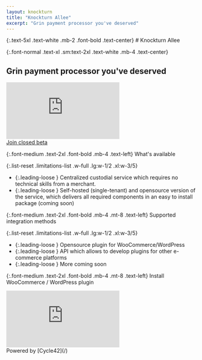 ```yaml
---
layout: knockturn
title: "Knockturn Allee"
excerpt: "Grin payment processor you've deserved"
---
```


<section class="bg-total-black">
<div class="flex justify-center flex-col lg:justify-between container mx-auto pl-8 pr-8 xl:pl-24 xl:pr-24 pt-10 sm:pt-20">
<div markdown="1">
{:.text-5xl .text-white .mb-2 .font-bold .text-center}
# Knockturn Allee

{:.font-normal .text-xl .sm:text-2xl .text-white .mb-4  .text-center}
## Grin payment processor you've deserved

</div>
<div class='embed-container mb-8 xl:-mt-8 xl:mx-16 xl:mb-0'><iframe src='https://player.vimeo.com/video/322912245' frameborder='0' webkitAllowFullScreen mozallowfullscreen allowFullScreen></iframe></div>

<div class="text-center mb-8">
<a href="mailto:knockturn@cycle42.com?subject=Join closed beta" class="bg-pink hover:bg-pink-dark text-white py-3 px-4 rounded font-medium no-underline">Join closed beta</a>
</div>
</div>
</section>

<section markdown="1" class="text-sm md:text-base px-4 sm:px-8 lg:pl-24 pt-8 pb-8 container mx-auto">

{:.font-medium .text-2xl .font-bold .mb-4 .text-left}
What's available

{:.list-reset .limitations-list .w-full .lg:w-1/2 .xl:w-3/5}
* {:.leading-loose } Centralized custodial service which requires no technical skills from a merchant.
* {:.leading-loose } Self-hosted (single-tenant) and opensource version of the service, which delivers all required components in an easy to install package (coming soon)


{:.font-medium .text-2xl .font-bold .mb-4 .mt-8 .text-left}
Supported integration methods

{:.list-reset .limitations-list .w-full .lg:w-1/2 .xl:w-3/5}
* {:.leading-loose } Opensource plugin for WooCommerce/WordPress
* {:.leading-loose } API which allows to develop plugins for other e-commerce platforms
* {:.leading-loose } More coming soon

{:.font-medium .text-2xl .font-bold .mb-4 .mt-8 .text-left}
Install WooCommerce / WordPress plugin
<div class='embed-container'><iframe src='https://player.vimeo.com/video/322907413' frameborder='0' webkitAllowFullScreen mozallowfullscreen allowFullScreen></iframe></div>

</section>
<section class="flex flex-grow" ></section>
<footer markdown="1" class="text-center pt-4 pb-4 text-grey-darkest border-t border-grey sm:border-0">
Powered by [Cycle42](/)
</footer>
